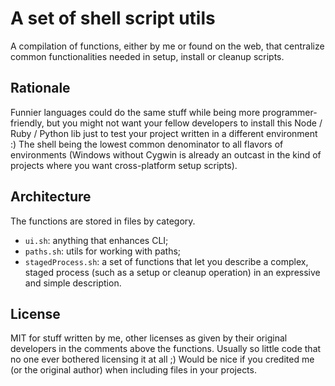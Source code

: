 A set of shell script utils
===========================

A compilation of functions, either by me or found on the web, that centralize common functionalities needed in setup, install or cleanup scripts.

Rationale
---------

Funnier languages could do the same stuff while being more programmer-friendly, but you might not want your fellow developers to install this Node / Ruby / Python lib just to test your project written in a different environment  :)
The shell being the lowest common denominator to all flavors of environments (Windows without Cygwin is already an outcast in the kind of projects where you want cross-platform setup scripts).

Architecture
------------

The functions are stored in files by category.

* `ui.sh`: anything that enhances CLI;
* `paths.sh`: utils for working with paths;
* `stagedProcess.sh`: a set of functions that let you describe a complex, staged process (such as a setup or cleanup operation) in an expressive and simple description.

License
-------

MIT for stuff written by me, other licenses as given by their original developers in the comments above the functions. Usually so little code that no one ever bothered licensing it at all  ;)
Would be nice if you credited me (or the original author) when including files in your projects.
